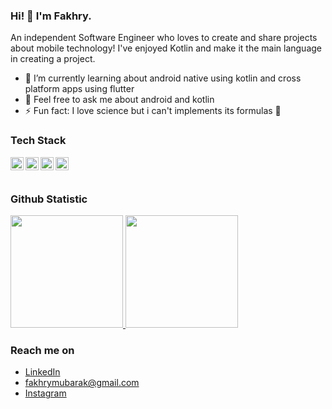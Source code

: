 ### Hi! 👋 I'm Fakhry.

An independent Software Engineer who loves to create and share projects about mobile technology! I've enjoyed Kotlin and make it the main language in creating a project.

<!-- - 🔭 I’m currently working on <a href="https://github.com/dicodingacademy">@dicodingacademy</a> -->
- 🌱 I’m currently learning about android native using kotlin and cross platform apps using flutter
- 💬 Feel free to ask me about android and kotlin
- ⚡ Fun fact: I love science but i can't implements its formulas 👀

### Tech Stack
  <a href="#"><img align="left" alt="Kotlin" title="Kotlin" width="21px" src="https://seeklogo.com/images/K/kotlin-logo-30C1970B05-seeklogo.com.png" /></a>
  <a href="#"><img align="left" alt="Android Studio" title="Android Studio" width="21px" src="https://seeklogo.com/images/A/android-new-2019-logo-3CD3BC571C-seeklogo.com.png" /></a>
  <a href="#"><img align="left" alt="Dart" title="Dart" width="21px" src="https://seeklogo.com/images/D/dart-logo-FDA1939EC4-seeklogo.com.png" /></a>
  <a href="#"><img align="left" alt="Flutter" title="Flutter" width="21px" src="https://seeklogo.com/images/F/flutter-logo-5086DD11C5-seeklogo.com.png" /></a>
  <br>
  <br>
  
### Github Statistic
<p align="left">
<a href="https://github.com/fakhrymubarak">
  <img height="180em" src="https://github-readme-stats-eight-theta.vercel.app/api?username=fakhrymubarak&show_icons=true&theme=algolia&include_all_commits=true&count_private=true"/>
  <img height="180em" src="https://github-readme-stats-eight-theta.vercel.app/api/top-langs/?username=fakhrymubarak&layout=compact&langs_count=8&theme=algolia"/>
</a>
</p>

### Reach me on
- <a href="https://linkedin.com/in/fakhrymubarak/">LinkedIn</a>
- fakhrymubarak@gmail.com
- <a href="https://twitter/fakhry.m_">Instagram</a>
